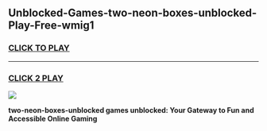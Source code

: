 
## Unblocked-Games-two-neon-boxes-unblocked-Play-Free-wmig1
<h3>
<a href="https://premium76.site?title=two-neon-boxes-unblocked&ref=12A">CLICK TO PLAY</a></h3>
<hr>

<h3>
<a href="https://premium76.site?title=two-neon-boxes-unblocked&ref=12A">CLICK 2 PLAY</a>
  
</h3>

<a href="https://premium76.site?title=two-neon-boxes-unblocked&ref=12A"><img src="https://clearcache.store/games.png"></a>


**two-neon-boxes-unblocked games unblocked: Your Gateway to Fun and Accessible Online Gaming**
